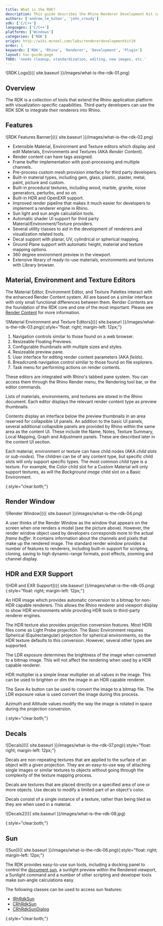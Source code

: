 ```yaml
---
title: What is the RDK?
description: This guide describes the Rhino Renderer Development Kit (AKA RDK) and its features.
authors: ['andrew_le_bihan', 'john_croudy']
sdk: ['C/C++']
languages: ['C/C++']
platforms: ['Windows']
categories: ['RDK']
origin: http://wiki.mcneel.com/labs/rendererdevelopmentkit10
order: 1
keywords: ['RDK', 'Rhino', 'Renderer', 'Development', 'Plugin']
layout: toc-guide-page
TODO: 'needs cleanup, standardization, editing, new images, etc.'
---
```


![RDK Logo]({{ site.baseurl }}/images/what-is-the-rdk-01.png)

## Overview

The RDK is a collection of tools that extend the Rhino application platform with visualization-specific capabilities. Third-party developers can use the RDK SDK to integrate their renderers into Rhino.

## Features

![RDK Features Banner]({{ site.baseurl }}/images/what-is-the-rdk-02.png)

- Extensible Material, Environment and Texture editors which display and edit Materials, Environments and Textures (AKA _Render Content_).
- Render content can have tags assigned.
- Frame buffer implementation with post-processing and multiple channels.
- Pre-process custom mesh provision interface for third party developers.
- Built-in material types, including gem, glass, plastic, plaster, metal, paint, picture and custom.
- Built-in procedural textures, including wood, marble, granite, noise generators, perturbs, and so on.
- Built-in HDR and OpenEXR support.
- Improved render pipeline that makes it much easier for developers to implement a renderer engine in Rhino.
- Sun light and sun angle calculation tools.
- Automatic shader UI support for third party Material/Environment/Texture providers.
- Several utility classes to aid in the development of renderers and visualization related tools.
- Decal support with planar, UV, cylindrical or spherical mapping.
- Ground Plane support with automatic height, material and texture mapping options.
- 360 degree environment preview in the viewport.
- Extensive library of ready-to-use materials, environments and textures with Library browser.

## Material, Environment and Texture Editors

The Material Editor, Environment Editor, and Texture Palettes interact with the enhanced Render Content system. All are based on a similar interface with only small functional differences between them. Render Contents are the foundation of the RDK core and one of the most important. Please see [Render Content](/guides/cpp/rdk-render-content) for more information.

![Material Environment and Texture Editors]({{ site.baseurl }}/images/what-is-the-rdk-03.png){:style="float: right; margin-left: 12px;"}

1. Navigation controls similar to those found on a web browser.
2. Resizeable Floating Previews.
3. Configurable thumbnails with multiple sizes and styles.
4. Resizeable preview pane.
5. User interface for editing render content parameters (AKA _fields_).
6. Breadcrumb navigation control similar to those found on file explorers.
7. Task menu for performing actions on render contents.

These editors are integrated with Rhino's tabbed pane system. You can access them through the Rhino Render menu, the Rendering tool bar, or the editor commands.

Lists of materials, environments, and textures are stored in the Rhino document. Each editor displays the relevant render content type as preview thumbnails.

Contents display an interface below the preview thumbnails in an area reserved for collapsible UI panels. An addition to the basic UI panels, several additional collapsible panels are provided by Rhino within the same area as the content UI. These include the Name, Notes, Texture Summary, Local Mapping, Graph and Adjustment panels. These are described later in the content UI section.

Each material, environment or texture can have child nodes (AKA _child slots_ or _sub-nodes_). The children can be of any content type, but specific child slots will only support specific types. The most common child type is a texture. For example, the _Color_ child slot for a Custom Material will only support textures, as will the _Background image_ child slot on a Basic Environment.

{:style="clear:both;"}

## Render Window

![Render Window]({{ site.baseurl }}/images/what-is-the-rdk-04.png)

A user thinks of the Render Window as the window that appears on the screen when one renders a model (see the picture above). However, the render window object used by developers corresponds more to the actual _frame&nbsp;buffer_. It contains information about the channels and pixels that make up the rendered image. The standard render window provides a number of features to renderers, including built-in support for scripting, cloning, saving to high dynamic-range formats, post effects, zooming and channel display.

## HDR and EXR Support

![HDR and EXR Support]({{ site.baseurl }}/images/what-is-the-rdk-05.png){:style="float: right; margin-left: 12px;"}

An HDR image which provides automatic conversion to a bitmap for non-HDR capable renderers. This allows the Rhino renderer and viewport display to show HDR environments while providing HDR tools to third-party renderer engines.

The HDR texture also provides projection conversion features. Most HDRi files come as Light Probe projection. The Basic Environment requires Spherical (Equirectangular) projection for spherical environments, so the HDR texture defaults to this conversion. However, several other types are supported.

The LDR exposure determines the brightness of the image when converted to a bitmap image. This will not affect the rendering when used by a HDR capable renderer.

HDR multiplier is a simple linear multiplier on all values in the image. This can be used to brighten or dim the image in an HDR capable renderer.

The Save As button can be used to convert the image to a bitmap file. The LDR exposure value is used convert the image during this process.

Azimuth and Altitude values modify the way the image is rotated in space during the projection conversion.

{:style="clear:both;"}

## Decals

![Decals]({{ site.baseurl }}/images/what-is-the-rdk-07.png){:style="float: right; margin-left: 12px;"}

Decals are non-repeating textures that are applied to the surface of an object with a given projection. They are an easy-to-use way of attaching single images or similar textures to objects without going through the complexity of the texture mapping process.

Decals are textures that are placed directly on a specified area of one or more objects. Use decals to modify a limited part of an object's color.

Decals consist of a single instance of a texture, rather than being tiled as they are when used in a material.

![Decals2]({{ site.baseurl }}/images/what-is-the-rdk-08.jpg)

{:style="clear:both;"}

## Sun

![Sun]({{ site.baseurl }}/images/what-is-the-rdk-06.png){:style="float: right; margin-left: 12px;"}

The RDK provides easy-to-use sun tools, including a docking panel to control the [document sun](/guides/cpp/rdk-sun-classes/#DocumentSun), a sunlight preview within the Rendered viewport, a Sunlight command and a number of other scripting and developer tools make sun-angle calculations easy.

The following classes can be used to access sun features:

- [IRhRdkSun](/guides/cpp/rdk-sun-classes/#IRhRdkSun)
- [CRhRdkSun](/guides/cpp/rdk-sun-classes/#CRhRdkSun)
- [CRhRdkSunDialog](/guides/cpp/rdk-sun-classes/#CRhRdkSunDialog)

{:style="clear:both;"}
